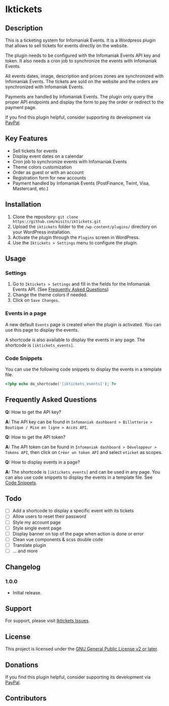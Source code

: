 # Iktickets

## Description

This is a ticketing system for Infomaniak Events. It is a Wordpress plugin that allows to sell tickets for events directly on the website.

The plugin needs to be configured with the Infomaniak Events API key and token. It also needs a cron job to synchronize the events with Infomaniak Events.

All events dates, image, description and prices zones are synchronized with Infomaniak Events. The tickets are sold on the website and the orders are synchronized with Infomaniak Events.

Payments are handled by Infomaniak Events. The plugin only query the proper API endpoints and display the form to pay the order or redirect to the payment page.

If you find this plugin helpful, consider supporting its development via [PayPal](https://www.paypal.com/donate/?hosted_button_id=8YDDNMSELC5CS).

## Key Features

- Sell tickets for events
- Display event dates on a calendar
- Cron job to synchronize events with Infomaniak Events
- Theme colors customization
- Order as guest or with an account
- Registration form for new accounts
- Payment handled by Infomaniak Events (PostFinance, Twint, Visa, Mastercard, etc.)

## Installation

1. Clone the repository: `git clone https://github.com/misits/iktickets.git`
2. Upload the `iktickets` folder to the `/wp-content/plugins/` directory on your WordPress installation.
3. Activate the plugin through the `Plugins` screen in WordPress.
4. Use the `Iktickets > Settings` menu to configure the plugin.

## Usage

### Settings

1. Go to `Iktickets > Settings` and fill in the fields for the Infomaniak Events API. (See [Frequently Asked Questions](#frequently-asked-questions))
2. Change the theme colors if needed.
3. Click on `Save Changes`.

### Events in a page

A new default `Events` page is created when the plugin is activated. You can use this page to display the events.

A shortcode is also available to display the events in any page. The shortcode is `[iktickets_events]`.

### Code Snippets

You can use the following code snippets to display the events in a template file.

```php
<?php echo do_shortcode('[iktickets_events]'); ?>
```

## Frequently Asked Questions

**Q:** How to get the API key?

**A:** The API key can be found in `Infomaniak dashboard > Billetterie > Boutique / Mise en ligne > Accès API`.

**Q:** How to get the API token?

**A:** The API token can be found in `Infomaniak dashboard > Développeur > Tokens API`, then click on `Créer un token API` and select `eticket` as scopes.

**Q:** How to display events in a page?

**A:** The shortcode is `[iktickets_events]` and can be used in any page. You can also use code snippets to display the events in a template file. See [Code Snippets](#code-snippets).

## Todo

- [ ] Add a shortcode to display a specific event with its tickets
- [ ] Allow users to reset their password
- [ ] Style my account page
- [ ] Style single event page
- [ ] Display banner on top of the page when action is done or error
- [ ] Clean vue components & scss double code
- [ ] Translate plugin
- [ ] ... and more

## Changelog

### 1.0.0

- Initial release.

## Support

For support, please visit [Iktickets Issues](https://github.com/misits/iktickets/issues).

## License

This project is licensed under the [GNU General Public License v2 or later](https://www.gnu.org/licenses/gpl-2.0.html).

## Donations

If you find this plugin helpful, consider supporting its development via [PayPal](https://www.paypal.com/donate/?hosted_button_id=8YDDNMSELC5CS).

## Contributors

<!-- ALL-CONTRIBUTORS-LIST:START - Do not remove or modify this section -->
<!-- prettier-ignore-start -->
<!-- markdownlint-disable -->

<!-- markdownlint-restore -->
<!-- prettier-ignore-end -->

<!-- ALL-CONTRIBUTORS-LIST:END -->